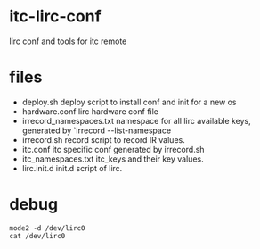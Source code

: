itc-lirc-conf
=============

lirc conf and tools for itc remote

files
=====

* deploy.sh  deploy script to install conf and init for a new os
* hardware.conf lirc hardware conf file
* irrecord_namespaces.txt namespace for all lirc available keys, generated by `irrecord --list-namespace
* irrecord.sh record script to record IR values.
* itc.conf itc specific conf generated by irrecord.sh
* itc_namespaces.txt itc_keys and their key values.
* lirc.init.d init.d script of lirc.


debug
=====
    mode2 -d /dev/lirc0
    cat /dev/lirc0
